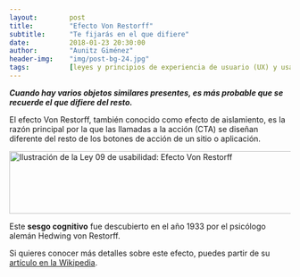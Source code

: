 ```yaml
---
layout:        post
title:         "Efecto Von Restorff"
subtitle:      "Te fijarás en el que difiere"
date:          2018-01-23 20:30:00
author:        "Aunitz Giménez"
header-img:    "img/post-bg-24.jpg"
tags:          [leyes y principios de experiencia de usuario (UX) y usabilidad]
---
```


<p><em><strong>Cuando hay varios objetos similares presentes, es más probable que se recuerde el que difiere del resto.</strong></em></p>

<p>El efecto Von Restorff, también conocido como efecto de aislamiento, es la razón principal por la que las llamadas a la acción (CTA) se diseñan diferente del resto de los botones de acción de un sitio o aplicación.</p>

<p><img src="{{ site.baseurl }}/img/ley-09-efecto-von-restorff.png" loading="lazy" alt="Ilustración de la Ley 09 de usabilidad: Efecto Von Restorff" width="722" height="112"></p>

<p>Este <strong>sesgo cognitivo</strong> fue descubierto en el año 1933 por el psicólogo alemán Hedwing von Restorff.</p>

<p>Si quieres conocer más detalles sobre este efecto, puedes partir de su <a href="https://en.wikipedia.org/wiki/Von_Restorff_effect" target="_blank" rel="noopener noreferrer">artículo en la Wikipedia</a>.</p>
